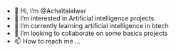 - 👋 Hi, I’m @Achaltalalwar
- 👀 I’m interested in Artificial intelligence projects
- 🌱 I’m currently learning artificial intelligence in btech
- 💞️ I’m looking to collaborate on some basics projects
- 📫 How to reach me ...

<!---
Achaltalalwar/Achaltalalwar is a ✨ special ✨ repository because its `README.md` (this file) appears on your GitHub profile.
You can click the Preview link to take a look at your changes.
--->
